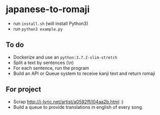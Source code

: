 # japanese-to-romaji

- run `install.sh` (will install Python3)
- run `python3 example.py`

## To do


- Dockerize and use an `python:3.7.2-slim-stretch`
- Split a text by sentences (\n)
- For each sentence, run the program
- Build an API or Queue system to receive kanji text and return romaji

## For project

- Scrap http://j-lyric.net/artist/a0592ff/l04aa2b.html :)
- Build a queue to provide translations in english of every song.
